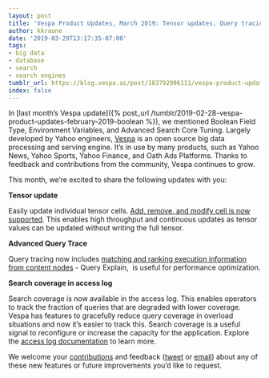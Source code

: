 ```yaml
---
layout: post
title: 'Vespa Product Updates, March 2019: Tensor updates, Query tracing and coverage'
author: kkraune
date: '2019-03-29T13:17:35-07:00'
tags:
- big data
- database
- search
- search engines
tumblr_url: https://blog.vespa.ai/post/183792996111/vespa-product-updates-march-2019-tensor-updates
index: false
---
```

In [last month’s Vespa update]({% post_url /tumblr/2019-02-28-vespa-product-updates-february-2019-boolean %}), we mentioned Boolean Field Type, Environment Variables, and Advanced Search Core Tuning. Largely developed by Yahoo engineers, [Vespa](https://github.com/vespa-engine/vespa) is an open source big data processing and serving engine. It’s in use by many products, such as Yahoo News, Yahoo Sports, Yahoo Finance, and Oath Ads Platforms. Thanks to feedback and contributions from the community, Vespa continues to grow.

This month, we’re excited to share the following updates with you:

**Tensor update**

Easily update individual tensor cells. [Add, remove, and modify cell is now supported](https://docs.vespa.ai/en/reference/document-json-format.html). This enables high throughput and continuous updates as tensor values can be updated without writing the full tensor.

**Advanced Query Trace**

Query tracing now includes [matching and ranking execution information from content nodes](https://docs.vespa.ai/en/reference/query-api-reference.html#tracelevel) - Query Explain, &nbsp;is useful for performance optimization.

**Search coverage in access log**

Search coverage is now available in the access log. This enables operators to track the fraction of queries that are degraded with lower coverage. Vespa has features to gracefully reduce query coverage in overload situations and now it’s easier to track this. Search coverage is a useful signal to reconfigure or increase the capacity for the application. Explore the [access log documentation](https://docs.vespa.ai/en/access-logging.html) to learn more.

We welcome your [contributions](https://github.com/vespa-engine/vespa/blob/master/CONTRIBUTING.md) and feedback ([tweet](https://twitter.com/vespaengine) or [email](mailto:info@vespa.ai)) about any of these new features or future improvements you’d like to request.

